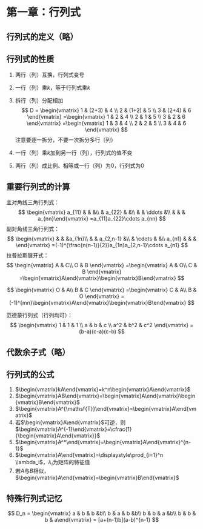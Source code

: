 # 第一章：行列式

## 行列式的定义（略）

## 行列式的性质

1. 两行（列）互换，行列式变号

2. 一行（列）乘$k$，等于行列式乘$k$

3. 拆行（列）分配相加
   $$
   D = \begin{vmatrix}
   1 & (2+3) & 4 \\
   2 & (1+2) & 5 \\
   3 & (2+4) & 6 \end{vmatrix}
   =\begin{vmatrix}
   1 & 2 & 4 \\
   2 & 1 & 5 \\
   3 & 2 & 6 \end{vmatrix}
   =\begin{vmatrix}
   1 & 3 & 4 \\
   2 & 2 & 5 \\
   3 & 4 & 6 \end{vmatrix}
   $$
   注意要逐一拆分，不要一次拆分多行（列）

4. 一行（列）乘$k$加到另一行（列），行列式的值不变

5. 两行（列）成比例、相等或一行（列）为0，行列式为0

## 重要行列式的计算

主对角线三角行列式：
$$
\begin{vmatrix}
a_{11} &  &  &\\
 & a_{22} &  &\\
 &  & \ddots &\\ 
  &       &  & a_{nn}\end{vmatrix}
  =a_{11}a_{22}\cdots a_{nn}
$$
副对角线三角行列式：
$$
\begin{vmatrix}
 &  &  &a_{1n}\\
 &  & a_{2,n-1} &\\
 & \cdots &  &\\ 
 a_{n1} &       &  & \end{vmatrix}
  =(-1)^{\frac{n(n-1)}{2}}a_{1n}a_{2,n-1}\cdots a_{n1}
$$
拉普拉斯展开式：
$$
\begin{vmatrix}
A & C\\
O & B  \end{vmatrix}
=\begin{vmatrix}
A & O\\
C & B  \end{vmatrix}
=\begin{vmatrix}A\end{vmatrix}\begin{vmatrix}B\end{vmatrix}
$$

$$
\begin{vmatrix}
O & A\\
B & C  \end{vmatrix}
=\begin{vmatrix}
C & A\\
B & O  \end{vmatrix}
=(-1)^{mn}\begin{vmatrix}A\end{vmatrix}\begin{vmatrix}B\end{vmatrix}
$$

范德蒙行列式（行列均可）：
$$
\begin{vmatrix}
1 & 1 & 1 \\
a & b & c \\
a^2 & b^2 & c^2 \end{vmatrix}
=(b-a)(c-a)(c-b)
$$

## 代数余子式（略）

## 行列式的公式

1. $\begin{vmatrix}kA\end{vmatrix}=k^n\begin{vmatrix}A\end{vmatrix}$
2. $\begin{vmatrix}AB\end{vmatrix}=\begin{vmatrix}A\end{vmatrix}\begin{vmatrix}B\end{vmatrix}$
3. $\begin{vmatrix}A^{\mathsf{T}}\end{vmatrix}=\begin{vmatrix}A\end{vmatrix}$
4. 若$\begin{vmatrix}A\end{vmatrix}$可逆，则$\begin{vmatrix}A^{-1}\end{vmatrix}=\cfrac{1}{\begin{vmatrix}A\end{vmatrix}}$
5. $\begin{vmatrix}A^*\end{vmatrix}=\begin{vmatrix}A\end{vmatrix}^{n-1}$
6. $\begin{vmatrix}A\end{vmatrix}=\displaystyle\prod_{i=1}^n \lambda_i$，$\lambda_i$为矩阵的特征值
7. 若$A$与$B$相似，$\begin{vmatrix}A\end{vmatrix}=\begin{vmatrix}B\end{vmatrix}$

## 特殊行列式记忆

$$
D_n = \begin{vmatrix}
a & b & b &b\\
b & a & b &b\\
b & b & a &b\\ 
 b & b & b & a\end{vmatrix}
 = [a+(n-1)b](a-b)^{n-1}
$$

